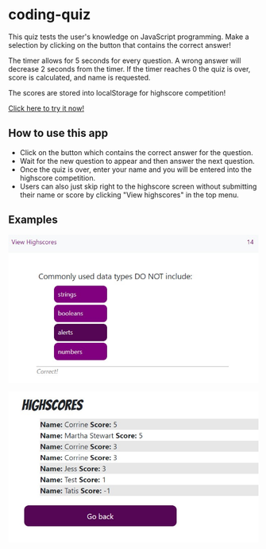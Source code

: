 # coding-quiz
This quiz tests the user's knowledge on JavaScript programming. Make a selection by clicking on the button that contains the correct answer!

The timer allows for 5 seconds for every question. A wrong answer will decrease 2 seconds from the timer.
If the timer reaches 0 the quiz is over, score is calculated, and name is requested.

The scores are stored into localStorage for highscore competition!

[Click here to try it now!](https://cpusillo.github.io/coding-quiz/)

## How to use this app
* Click on the button which contains the correct answer for the question.
* Wait for the new question to appear and then answer the next question.
* Once the quiz is over, enter your name and you will be entered into the highscore competition.
* Users can also just skip right to the highscore screen without submitting their name or score by clicking "View highscores" in the top menu.

## Examples
![Quiz Screen](https://github.com/cpusillo/coding-quiz/blob/main/assets/img/screenshot.jpg)

![Quiz Screen 2](https://github.com/cpusillo/coding-quiz/blob/main/assets/img/screenshot-2.jpg)
